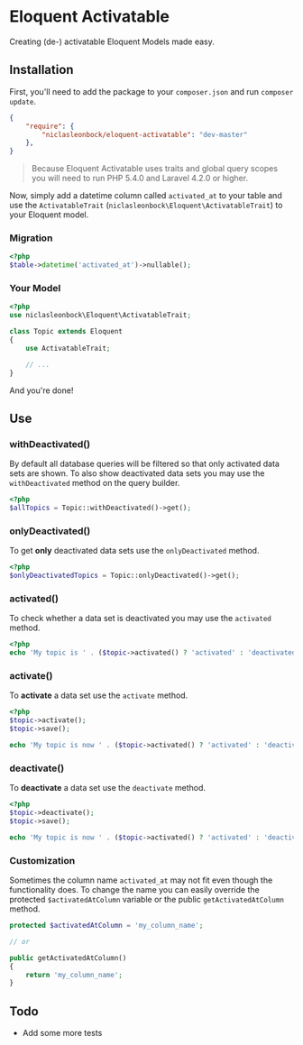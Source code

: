 # Eloquent Activatable

Creating (de-) activatable Eloquent Models made easy.


## Installation
First, you'll need to add the package to your `composer.json` and run `composer update`.

```json
{
    "require": {
        "niclasleonbock/eloquent-activatable": "dev-master"
    },
}
```

> Because Eloquent Activatable uses traits and global query scopes you will need to run PHP 5.4.0 and Laravel 4.2.0 or higher.

Now, simply add a datetime column called `activated_at` to your table and use the `ActivatableTrait` (`niclasleonbock\Eloquent\ActivatableTrait`) to your Eloquent model.

### Migration
```php
<?php
$table->datetime('activated_at')->nullable();
```

### Your Model
```php
<?php
use niclasleonbock\Eloquent\ActivatableTrait;

class Topic extends Eloquent
{
    use ActivatableTrait;

    // ...
}

```

And you're done!

## Use
### withDeactivated()
By default all database queries will be filtered so that only activated data sets are shown. To also show deactivated data sets you may use the `withDeactivated` method on the query builder.
```php
<?php
$allTopics = Topic::withDeactivated()->get();
```
### onlyDeactivated()
To get **only** deactivated data sets use the `onlyDeactivated` method.
```php
<?php
$onlyDeactivatedTopics = Topic::onlyDeactivated()->get();
```

### activated()
To check whether a data set is deactivated you may use the `activated` method.
```php
<?php
echo 'My topic is ' . ($topic->activated() ? 'activated' : 'deactivated');
```

### activate()
To **activate** a data set use the `activate` method.
```php
<?php
$topic->activate();
$topic->save();

echo 'My topic is now ' . ($topic->activated() ? 'activated' : 'deactivated');
```

### deactivate()
To **deactivate** a data set use the `deactivate` method.
```php
<?php
$topic->deactivate();
$topic->save();

echo 'My topic is now ' . ($topic->activated() ? 'activated' : 'deactivated');
```

### Customization
Sometimes the column name `activated_at` may not fit even though the functionality does. To change the name you can easily override the protected `$activatedAtColumn` variable or the public `getActivatedAtColumn` method.

```php
protected $activatedAtColumn = 'my_column_name';

// or

public getActivatedAtColumn()
{
    return 'my_column_name';
}

```

## Todo
- Add some more tests

